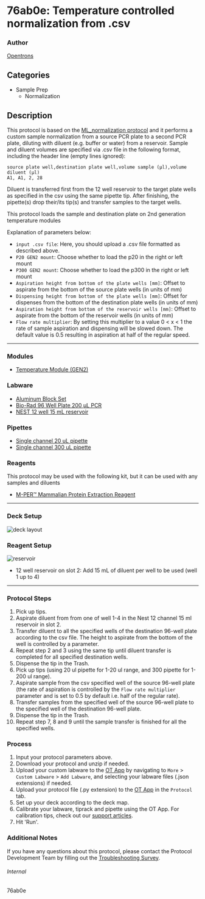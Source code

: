 # 76ab0e: Temperature controlled normalization from .csv

### Author
[Opentrons](https://opentrons.com/)

## Categories
* Sample Prep
	* Normalization

## Description
This protocol is based on the [ML_normalization protocol](https://protocols.opentrons.com/protocol/ML-normalization) and it performs a custom sample normalization from a source PCR plate to a second PCR plate, diluting with diluent (e.g. buffer or water) from a reservoir. Sample and diluent volumes are specified via .csv file in the following format, including the header line (empty lines ignored):

```
source plate well,destination plate well,volume sample (µl),volume diluent (µl)
A1, A1, 2, 28
```

Diluent is transferred first from the 12 well reservoir to the target plate wells as specified in the csv using the same pipette tip. After finishing, the pipette(s) drop their/its tip(s) and transfer samples to the target wells.

This protocol loads the sample and destination plate on 2nd generation temperature modules

Explanation of parameters below:
* `input .csv file`: Here, you should upload a .csv file formatted as described above.
* `P20 GEN2 mount`: Choose whether to load the p20 in the right or left mount
* `P300 GEN2 mount`: Choose whether to load the p300 in the right or left mount
* `Aspiration height from bottom of the plate wells [mm]`: Offset to aspirate from the bottom of the source plate wells (in units of mm)
* `Dispensing height from bottom of the plate wells [mm]`: Offset for dispenses from the bottom of the destination plate wells (in units of mm)
* `Aspiration height from bottom of the reservoir wells [mm]`: Offset to aspirate from the bottom of the reservoir wells (in units of mm)
* `Flow rate multiplier`: By setting this multiplier to a value 0 < x < 1 the rate of sample aspiration and dispensing will be slowed down. The default value is 0.5 resulting in aspiration at half of the regular speed.

---

### Modules
* [Temperature Module (GEN2)](https://shop.opentrons.com/collections/hardware-modules/products/tempdeck)

### Labware
* [Aluminum Block Set](https://shop.opentrons.com/aluminum-block-set/)
* [Bio-Rad 96 Well Plate 200 µL PCR](https://labware.opentrons.com/biorad_96_wellplate_200ul_pcr?category=wellPlate)
* [NEST 12 well 15 mL reservoir](https://shop.opentrons.com/nest-12-well-reservoirs-15-ml/)

### Pipettes
* [Single channel 20 uL pipette](https://shop.opentrons.com/single-channel-electronic-pipette-p20/)
* [Single channel 300 uL pipette](https://shop.opentrons.com/single-channel-electronic-pipette-p20/)

### Reagents
This protocol may be used with the following kit, but it can be used with any samples and diluents
* [M-PER™ Mammalian Protein Extraction Reagent](https://www.thermofisher.com/order/catalog/product/78501)

---

### Deck Setup
![deck layout](https://opentrons-protocol-library-website.s3.amazonaws.com/custom-README-images/76ab0e/deck.jpg)

### Reagent Setup
![reservoir](https://opentrons-protocol-library-website.s3.amazonaws.com/custom-README-images/76ab0e/reservoir.jpg)
* 12 well reservoir on slot 2: Add 15 mL of diluent per well to be used (well 1 up to 4)

---

### Protocol Steps
1. Pick up tips.
2. Aspirate diluent from from one of well 1-4 in the Nest 12 channel 15 ml reservoir in slot 2.
3. Transfer diluent to all the specified wells of the destination 96-well plate according to the csv file. The height to aspirate from the bottom of the well is controlled by a parameter.
4. Repeat step 2 and 3 using the same tip until diluent transfer is completed for all specified destination wells.
5. Dispense the tip in the Trash.
6. Pick up tips (using 20 ul pipette for 1-20 ul range, and 300 pipette for 1-200 ul range).
7. Aspirate sample from the csv specified well of the source 96-well plate (the rate of aspiration is controlled by the `Flow rate multiplier` parameter and is set to 0.5 by default i.e. half of the regular rate).
8. Transfer samples from the specified well of the source 96-well plate to the specified well of the destination 96-well plate.
9. Dispense the tip in the Trash.
10. Repeat step 7, 8 and 9 until the sample transfer is finished for all the specified wells.


### Process
1. Input your protocol parameters above.
2. Download your protocol and unzip if needed.
3. Upload your custom labware to the [OT App](https://opentrons.com/ot-app) by navigating to `More` > `Custom Labware` > `Add Labware`, and selecting your labware files (.json extensions) if needed.
4. Upload your protocol file (.py extension) to the [OT App](https://opentrons.com/ot-app) in the `Protocol` tab.
5. Set up your deck according to the deck map.
6. Calibrate your labware, tiprack and pipette using the OT App. For calibration tips, check out our [support articles](https://support.opentrons.com/en/collections/1559720-guide-for-getting-started-with-the-ot-2).
7. Hit 'Run'.

### Additional Notes
If you have any questions about this protocol, please contact the Protocol Development Team by filling out the [Troubleshooting Survey](https://protocol-troubleshooting.paperform.co/).

###### Internal
76ab0e
